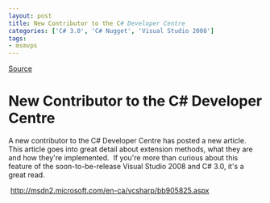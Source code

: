 ```yaml
---
layout: post
title: New Contributor to the C# Developer Centre
categories: ['C# 3.0', 'C# Nugget', 'Visual Studio 2008']
tags:
- msmvps
---
```

[Source](http://blogs.msmvps.com/peterritchie/2007/10/25/new-contributor-to-the-c-developer-centre/ "Permalink to New Contributor to the C# Developer Centre")

# New Contributor to the C# Developer Centre

A new contributor to the C# Developer Centre has posted a new article.  This article goes into great detail about extension methods, what they are and how they're implemented.  If you're more than curious about this feature of the soon-to-be-release Visual Studio 2008 and C# 3.0, it's a great read.

 <http://msdn2.microsoft.com/en-ca/vcsharp/bb905825.aspx>

